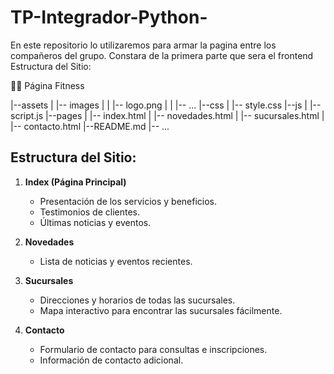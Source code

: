 # TP-Integrador-Python-
En este repositorio lo utilizaremos para armar la pagina entre los compañeros del grupo. Constara de la primera parte que sera el frontend 
Estructura del Sitio:

🏋️‍♂️ Página Fitness

|--assets
|   |-- images
|   |   |-- logo.png
|   |   |-- ...
|--css
|   |-- style.css
|--js
|   |-- script.js
|--pages
|   |-- index.html
|   |-- novedades.html
|   |-- sucursales.html
|   |-- contacto.html
|--README.md
|-- ...

## Estructura del Sitio:

1. **Index (Página Principal)**
   - Presentación de los servicios y beneficios.
   - Testimonios de clientes.
   - Últimas noticias y eventos.

2. **Novedades**
   - Lista de noticias y eventos recientes.

3. **Sucursales**
   - Direcciones y horarios de todas las sucursales.
   - Mapa interactivo para encontrar las sucursales fácilmente.

4. **Contacto**
   - Formulario de contacto para consultas e inscripciones.
   - Información de contacto adicional.






